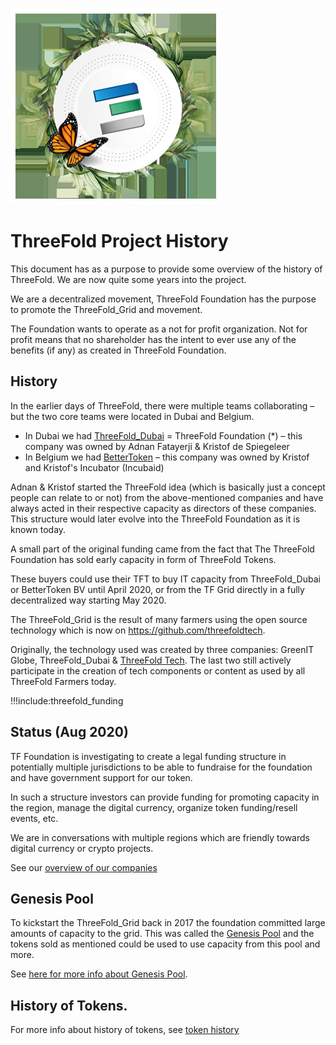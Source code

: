 ![alt](img/foundation_header_image.jpg)

# ThreeFold Project History

This document has as a purpose to provide some overview of the history of ThreeFold. We are now quite some years into the project.

We are a decentralized movement, ThreeFold Foundation has the purpose to promote the ThreeFold_Grid and movement. 

The Foundation wants to operate as a not for profit organization. Not for profit means that no shareholder has the intent to ever use any of the benefits (if any) as created in ThreeFold Foundation.

## History

In the earlier days of ThreeFold, there were multiple teams collaborating – but the two core teams were located in Dubai and Belgium.

- In Dubai we had [ThreeFold_Dubai](threefold_dubai) = ThreeFold Foundation (\*) – this company was owned by Adnan Fatayerji & Kristof de Spiegeleer
- In Belgium we had [BetterToken](bettertoken) – this company was owned by Kristof and Kristof's Incubator (Incubaid)

Adnan & Kristof started the ThreeFold idea (which is basically just a concept people can relate to or not) from the above-mentioned companies and have always acted in their respective capacity as directors of these companies. This structure would later evolve into the ThreeFold Foundation as it is known today.

A small part of the original funding came from the fact that The ThreeFold Foundation has sold early capacity in form of ThreeFold Tokens. 

These buyers could use their TFT to buy IT capacity from ThreeFold_Dubai or BetterToken BV until April 2020, or from the TF Grid directly in a fully decentralized way starting May 2020.

The ThreeFold_Grid is the result of many farmers using the open source technology which is now on https://github.com/threefoldtech.

Originally, the technology used was created by three companies: GreenIT Globe, ThreeFold_Dubai & [ThreeFold Tech](strategy:tftech). The last two still actively participate in the creation of tech components or content as used by all ThreeFold Farmers today.

!!!include:threefold_funding

## Status (Aug 2020)

TF Foundation is investigating to create a legal funding structure in potentially multiple jurisdictions to be able to fundraise for the foundation and have government support for our token. 

In such a structure investors can provide funding for promoting capacity in the region, manage the digital currency, organize token funding/resell events, etc. 

We are in conversations with multiple regions which are friendly towards digital currency or crypto projects.

See our [overview of our companies](threefold_companies)


## Genesis Pool

To kickstart the ThreeFold_Grid back in 2017 the foundation committed large amounts of capacity to the grid. This was called the [Genesis Pool](genesis_pool) and the tokens sold as mentioned could be used to use capacity from this pool and more.

See [here for more info about Genesis Pool](genesis_pool).


## History of Tokens.

For more info about history of tokens, see [token history](token_history)

